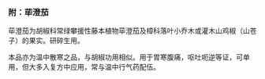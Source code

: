 ### 附：荜澄茄  

荜澄茄为胡椒科常绿攀援性藤本植物荜澄茄及樟科落叶小乔木或灌木山鸡椒（山苍子）的果实。研碎生用。

本品亦为温中散寒之品，与胡椒功用相似。用于胃寒腹痛，呕吐呃逆等证，可单用，但大多入复方中应用，常与温中行气药配伍。
